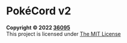 # PokéCord v2

**Copyright ©️ 2022 [36095](https://twitch.tv/36095)**  
This project is licensed under [The MIT License](./LICENSE)
